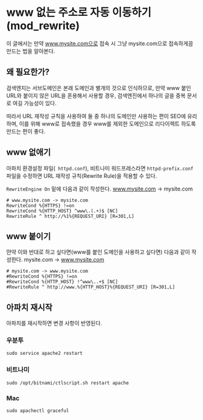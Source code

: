 # www 없는 주소로 자동 이동하기 (mod_rewrite)

이 글에서는 만약 www.mysite.com으로 접속 시 그냥 mysite.com으로 접속하게끔 만드는 법을 알아본다.

## 왜 필요한가?
검색엔지는 서브도메인은 본래 도메인과 별개의 것으로 인식하므로, 만약 www 붙인 URL와 붙이지 않은 URL을 혼용해서 사용할 경우, 검색엔진에서 하나의 글을 중복 문서로 여길 가능성이 있다. 

따라서 URL 재작성 규칙을 사용하여 둘 중 하나의 도메인만 사용하는 편이 SEO에 유리하며, 이를 위해 www로 접속했을 경우 www를 제외한 도메인으로 리다이렉트 하도록 만드는 편이 좋다.

## www 없애기

아파치 환경설정 파일(` httpd.conf`), 비트나미 워드프레스라면 `httpd-prefix.conf` 파일을 수정하면 URL 재작성 규칙(Rewrite Rule)을 적용할 수 있다.

`RewriteEngine On` 밑에 다음과 같이 작성한다. 
www.mysite.com -> mysite.com 

```
# www.mysite.com -> mysite.com
RewriteCond %{HTTPS} !=on
RewriteCond %{HTTP_HOST} ^www\.(.+)$ [NC]
RewriteRule ^ http://%1%{REQUEST_URI} [R=301,L]
```

## www 붙이기

먄약 이와 반대로 하고 싶다면(www를 붙인 도메인을 사용하고 싶다면) 다음과 같이 작성한다. 
mysite.com -> www.mysite.com 

```
# mysite.com -> www.mysite.com
#RewriteCond %{HTTPS} !=on
#RewriteCond %{HTTP_HOST} !^www\..+$ [NC]
#RewriteRule ^ http://www.%{HTTP_HOST}%{REQUEST_URI} [R=301,L]
```

## 아파치 재시작

아파치를 재시작하면 변경 사항이 반영된다.

### 우분투
```
sudo service apache2 restart
```

### 비트나미
```
sudo /opt/bitnami/ctlscript.sh restart apache
```

### Mac
```
sudo apachectl graceful
```
